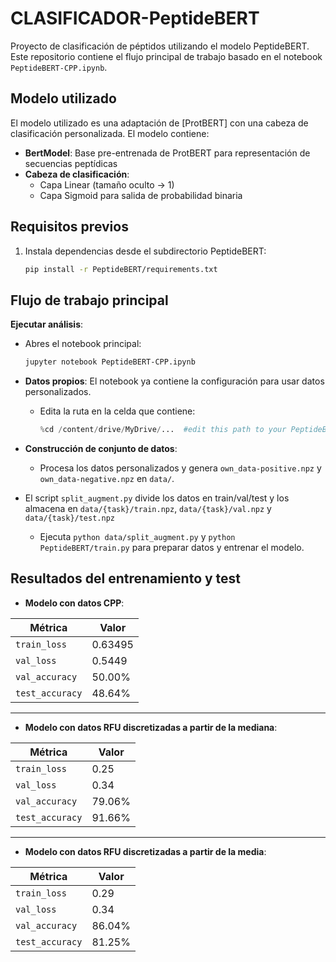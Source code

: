 # CLASIFICADOR-PeptideBERT

Proyecto de clasificación de péptidos utilizando el modelo PeptideBERT. Este repositorio contiene el flujo principal de trabajo basado en el notebook `PeptideBERT-CPP.ipynb`.

## Modelo utilizado

El modelo utilizado es una adaptación de [ProtBERT] con una cabeza de clasificación personalizada. El modelo contiene:

- **BertModel**: Base pre-entrenada de ProtBERT para representación de secuencias peptídicas
- **Cabeza de clasificación**:
  - Capa Linear (tamaño oculto → 1)
  - Capa Sigmoid para salida de probabilidad binaria

## Requisitos previos

1. Instala dependencias desde el subdirectorio PeptideBERT:
   ```bash
   pip install -r PeptideBERT/requirements.txt
   ```

## Flujo de trabajo principal

**Ejecutar análisis**:

- Abres el notebook principal:

  ```bash
  jupyter notebook PeptideBERT-CPP.ipynb
  ```

- **Datos propios**: El notebook ya contiene la configuración para usar datos personalizados.

  - Edita la ruta en la celda que contiene:
    ```python
    %cd /content/drive/MyDrive/...  #edit this path to your PeptideBERT directory
    ```

- **Construcción de conjunto de datos**:
  - Procesa los datos personalizados y genera `own_data-positive.npz` y `own_data-negative.npz` en `data/`.
- El script `split_augment.py` divide los datos en train/val/test y los almacena en `data/{task}/train.npz`, `data/{task}/val.npz` y `data/{task}/test.npz`
  - Ejecuta `python data/split_augment.py` y `python PeptideBERT/train.py` para preparar datos y entrenar el modelo.

## Resultados del entrenamiento y test

- **Modelo con datos CPP**:

| Métrica         | Valor   |
| --------------- | ------- |
| `train_loss`    | 0.63495 |
| `val_loss`      | 0.5449  |
| `val_accuracy`  | 50.00%  |
| `test_accuracy` | 48.64%  |

---

- **Modelo con datos RFU discretizadas a partir de la mediana**:

| Métrica         | Valor  |
| --------------- | ------ |
| `train_loss`    | 0.25   |
| `val_loss`      | 0.34   |
| `val_accuracy`  | 79.06% |
| `test_accuracy` | 91.66% |

---

- **Modelo con datos RFU discretizadas a partir de la media**:

| Métrica         | Valor  |
| --------------- | ------ |
| `train_loss`    | 0.29   |
| `val_loss`      | 0.34   |
| `val_accuracy`  | 86.04% |
| `test_accuracy` | 81.25% |

